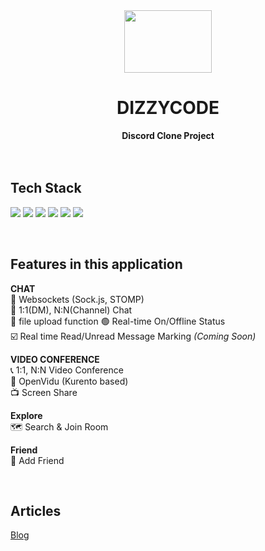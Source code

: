 <div align="center">
<img src="https://img.shields.io/badge/-5865F2?style=plastic&logo=Discord&logoColor=white" width="140" height="100" />
  <h1>DIZZYCODE</h1>
  <strong>Discord Clone Project</strong>
</div>
<br><br>

## Tech Stack

<img src="https://img.shields.io/badge/React-61DAFB?style=flat-square&logo=React&logoColor=black"/> <img src="https://img.shields.io/badge/Typescript-3178C6?style=flat-square&logo=Typescript&logoColor=white"/> <img src="https://img.shields.io/badge/TanStackQuery-FF4154?style=flat-square&logo=ReactQuery&logoColor=white"/> <img src="https://img.shields.io/badge/Zustand-66584D?style=flat-square&logo=Zustand&logoColor=white"/> <img src="https://img.shields.io/badge/ChakraUI-319795?style=flat-square&logo=ChakraUI&logoColor=white"/> <img src="https://img.shields.io/badge/StyledComponents-DB7093?style=flat-square&logo=StyledComponents&logoColor=white"/>

<br />

## Features in this application

**CHAT**  
📱 Websockets (Sock.js, STOMP)  
💬 1:1(DM), N:N(Channel) Chat  
📁 file upload function
🟢 Real-time On/Offline Status  
☑️ Real time Read/Unread Message Marking _(Coming Soon)_

**VIDEO CONFERENCE**  
📞 1:1, N:N Video Conference  
🤯 OpenVidu (Kurento based)  
📺 Screen Share

<!-- **DOCS**
🤝 Real-time collaboration _(Coming Soon)_
📍 Real-time cursors _(Coming Soon)_
🔎 Real-time text selection _(Coming Soon)_
📝 Custom Text Editor _(Coming Soon)_ -->

**Explore**  
🗺️ Search & Join Room

**Friend**  
👯 Add Friend

<br />

## Articles

[Blog](https://hwanheejung.tistory.com/category/Projects%2CActivity/DizzyCode)
